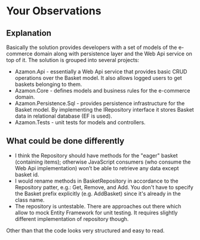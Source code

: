 # Your Observations

## Explanation
Basically the solution provides developers with a set of models of the e-commerce domain along with persistence layer and the Web Api service on top of it.
The solution is grouped into several projects:
* Azamon.Api -  essentially a Web Api service that provides basic CRUD operations over the Basket model. It also allows logged users to get baskets belonging to them.
* Azamon.Core - defines models and business rules for the e-commerce domain.
* Azamon.Persistence.Sql  - provides persistence infrastructure for the Basket model. By implementing the IRepository interface it stores Basket data in relational database (EF is used).
* Azamon.Tests - unit tests for models and controllers.

## What could be done differently
* I think the Repository should have methods for the "eager" basket (containing items); otherwise JavaScript consumers (who consume the Web Api implementation) won’t be able to retrieve any data except basket id.
* I would rename methods in BasketRepository in accordance to the Repository patter, e.g.: Get, Remove, and Add. You don't have to specify the Basket prefix explicitly (e.g. AddBasket) since it's already in the class name.
* The repository is untestable. There are approaches out there which allow to mock Entity Framework for unit testing. It requires slightly different implementation of repository though.

Other than that the code looks very structured and easy to read.
